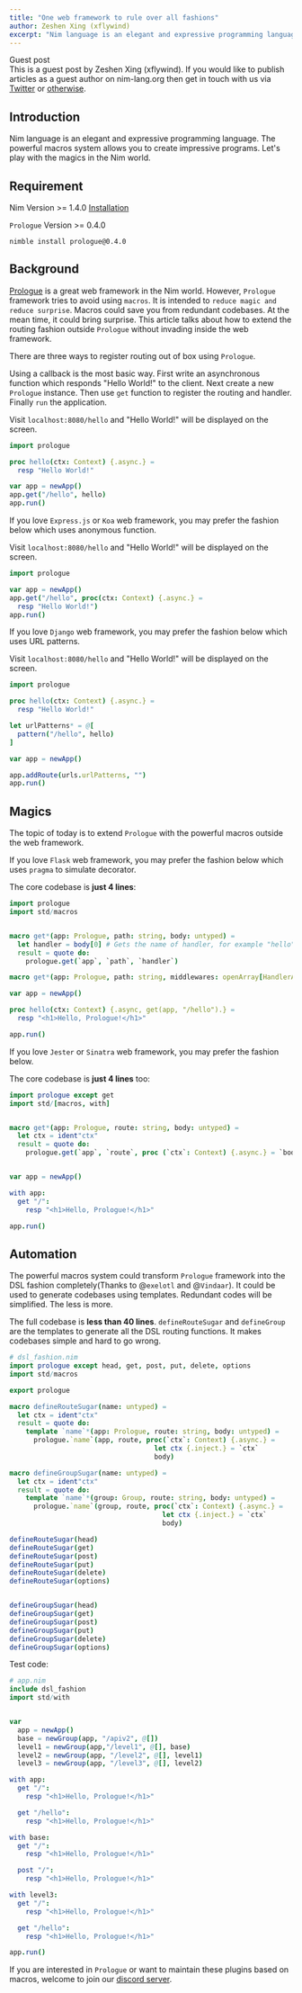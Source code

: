 ```yaml
---
title: "One web framework to rule over all fashions"
author: Zeshen Xing (xflywind)
excerpt: "Nim language is an elegant and expressive programming language. The article talks about how to extend the routing fashion without invading inside the web framework."
---
```


<div class="sidebarblock">
  <div class="content">
    <div class="title">Guest post</div>
    <div class="paragraph">
      This is a guest post by Zeshen Xing (xflywind). If you would like to publish articles as a guest author on nim-lang.org then get in touch with us via
      <a href="https://twitter.com/nim_lang">Twitter</a> or <a href="https://nim-lang.org/community.html">otherwise</a>.
    </div>
  </div>
</div>


## Introduction

Nim language is an elegant and expressive programming language. The powerful macros system allows you to create impressive programs. Let's play with the magics in the Nim world.

## Requirement

Nim Version >= 1.4.0 [Installation](https://nim-lang.org/install.html)

`Prologue` Version >= 0.4.0 

```
nimble install prologue@0.4.0
```

## Background

[Prologue](https://github.com/planety/prologue) is a great web framework in the Nim world. However, `Prologue` framework tries to avoid using `macros`. It is intended to `reduce magic and reduce surprise`. Macros could save you from redundant codebases. At the mean time, it could bring surprise. This article talks about how to extend the routing fashion outside `Prologue` without invading inside the web framework.

There are three ways to register routing out of box using `Prologue`. 

Using a callback is the most basic way. First write an asynchronous function which responds "Hello World!" to the client. Next create a new `Prologue` instance. Then use `get` function to register the routing and handler. Finally `run` the application. 

Visit `localhost:8080/hello` and "Hello World!" will be displayed on the screen.

```nim
import prologue

proc hello(ctx: Context) {.async.} =
  resp "Hello World!"

var app = newApp()
app.get("/hello", hello)
app.run()
```

If you love `Express.js` or `Koa` web framework, you may prefer the fashion below which uses anonymous function.

Visit `localhost:8080/hello` and "Hello World!" will be displayed on the screen.

```nim
import prologue

var app = newApp()
app.get("/hello", proc(ctx: Context) {.async.} =
  resp "Hello World!")
app.run()
```

If you love `Django` web framework, you may prefer the fashion below which uses URL patterns.

Visit `localhost:8080/hello` and "Hello World!" will be displayed on the screen.

```nim
import prologue

proc hello(ctx: Context) {.async.} =
  resp "Hello World!"

let urlPatterns* = @[
  pattern("/hello", hello)
]

var app = newApp()

app.addRoute(urls.urlPatterns, "")
app.run()
```

## Magics

The topic of today is to extend `Prologue` with the powerful macros outside the web framework.

If you love `Flask` web framework, you may prefer the fashion below which uses `pragma` to simulate decorator.

The core codebase is **just 4 lines**:

```nim
import prologue
import std/macros


macro get*(app: Prologue, path: string, body: untyped) = 
  let handler = body[0] # Gets the name of handler, for example "hello"
  result = quote do:
    prologue.get(`app`, `path`, `handler`)

macro get*(app: Prologue, path: string, middlewares: openArray[HandlerAsync], body: untyped) = discard

var app = newApp()

proc hello(ctx: Context) {.async, get(app, "/hello").} =
  resp "<h1>Hello, Prologue!</h1>"

app.run()
```

If you love `Jester` or `Sinatra` web framework,  you may prefer the fashion below.

The core codebase is **just 4 lines** too:

```nim
import prologue except get
import std/[macros, with]


macro get*(app: Prologue, route: string, body: untyped) =
  let ctx = ident"ctx"
  result = quote do:
    prologue.get(`app`, `route`, proc (`ctx`: Context) {.async.} = `body`)


var app = newApp()

with app:
  get "/":
    resp "<h1>Hello, Prologue!</h1>"

app.run()
```

## Automation

The powerful macros system could transform `Prologue` framework into the DSL fashion completely(Thanks to @`exelotl` and @`Vindaar`). It could be used to generate codebases using templates. Redundant codes will be simplified. The less is more.

The full codebase is **less than 40 lines**. `defineRouteSugar` and `defineGroup` are the templates to generate all the DSL routing functions. It makes codebases simple and hard to go wrong.

```nim
# dsl_fashion.nim
import prologue except head, get, post, put, delete, options
import std/macros

export prologue

macro defineRouteSugar(name: untyped) =
  let ctx = ident"ctx"
  result = quote do:
    template `name`*(app: Prologue, route: string, body: untyped) =
      prologue.`name`(app, route, proc(`ctx`: Context) {.async.} =
                                    let ctx {.inject.} = `ctx`
                                    body)

macro defineGroupSugar(name: untyped) =
  let ctx = ident"ctx"
  result = quote do:
    template `name`*(group: Group, route: string, body: untyped) =
      prologue.`name`(group, route, proc(`ctx`: Context) {.async.} = 
                                      let ctx {.inject.} = `ctx`
                                      body)

defineRouteSugar(head)
defineRouteSugar(get)
defineRouteSugar(post)
defineRouteSugar(put)
defineRouteSugar(delete)
defineRouteSugar(options)


defineGroupSugar(head)
defineGroupSugar(get)
defineGroupSugar(post)
defineGroupSugar(put)
defineGroupSugar(delete)
defineGroupSugar(options)
```

Test code:

```nim
# app.nim
include dsl_fashion
import std/with


var
  app = newApp()
  base = newGroup(app, "/apiv2", @[])
  level1 = newGroup(app,"/level1", @[], base)
  level2 = newGroup(app, "/level2", @[], level1)
  level3 = newGroup(app, "/level3", @[], level2)

with app:
  get "/":
    resp "<h1>Hello, Prologue!</h1>"

  get "/hello":
    resp "<h1>Hello, Prologue!</h1>"

with base:
  get "/":
    resp "<h1>Hello, Prologue!</h1>"

  post "/":
    resp "<h1>Hello, Prologue!</h1>"

with level3:
  get "/":
    resp "<h1>Hello, Prologue!</h1>"

  get "/hello":
    resp "<h1>Hello, Prologue!</h1>"

app.run()
```

If you are interested in `Prologue` or want to maintain these plugins based on macros, welcome to join our [discord server](https://discord.gg/e2dB4WT).
